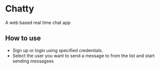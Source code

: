 # Chatty

A web based real time chat app

## How to use

- Sign up or login using specified credentials.
- Select the user you want to send a message to from the list and start sending messagses

